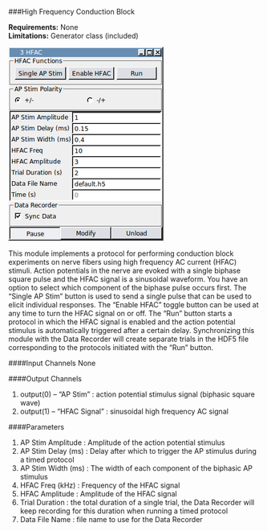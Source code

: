 ###High Frequency Conduction Block

**Requirements:** None  
**Limitations:** Generator class (included)  

![HFAC GUI](hfac.png)

This module implements a protocol for performing conduction block experiments on nerve fibers using high frequency AC current (HFAC) stimuli. Action potentials in the nerve are evoked with a single biphase square pulse and the HFAC signal is a sinusoidal waveform. You have an option to select which component of the biphase pulse occurs first. The “Single AP Stim” button is used to send a single pulse that can be used to elicit individual responses. The “Enable HFAC” toggle button can be used at any time to turn the HFAC signal on or off. The “Run” button starts a protocol in which the HFAC signal is enabled and the action potential stimulus is automatically triggered after a certain delay. Synchronizing this module with the Data Recorder will create separate trials in the HDF5 file corresponding to the protocols initiated with the “Run” button.

####Input Channels
None

####Output Channels
1. output(0) – “AP Stim” : action potential stimulus signal (biphasic square wave)
2. output(1) – “HFAC Signal” : sinusoidal high frequency AC signal 

####Parameters
1. AP Stim Amplitude : Amplitude of the action potential stimulus
2. AP Stim Delay (ms) : Delay after which to trigger the AP stimulus during a timed protocol
3. AP Stim Width (ms) : The width of each component of the biphasic AP stimulus
4. HFAC Freq (kHz) : Frequency of the HFAC signal
5. HFAC Amplitude : Amplitude of the HFAC signal
6. Trial Duration : the total duration of a single trial, the Data Recorder will keep recording for this duration when running a timed protocol
7. Data File Name : file name to use for the Data Recorder 
